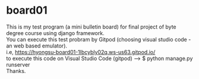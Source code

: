 # board01
This is my test program (a mini bulletin board) for final project of byte degree course using django framework.       
You can execute this test probram by Gitpod (choosing visual studio code - an web based emulator).              
i.e, https://hyongsu-board01-1lbcybly02q.ws-us63.gitpod.io/                                                     
     to execute this code on Visual Studio Code (gitpod) --> $ python manage.py runserver                        
Thanks.
